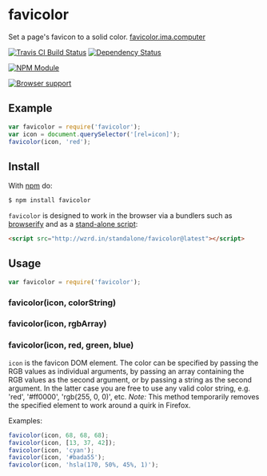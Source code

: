 # favicolor

Set a page's favicon to a solid color. [favicolor.ima.computer](http://favicolor.ima.computer)

[![Travis CI Build Status](https://travis-ci.org/CMTegner/favicolor.svg)](http://travis-ci.org/CMTegner/favicolor) [![Dependency Status](https://david-dm.org/CMTegner/favicolor/status.svg)](https://david-dm.org/CMTegner/favicolor)

[![NPM Module](https://nodei.co/npm/favicolor.png)](http://npm.im/favicolor)

[![Browser support](https://ci.testling.com/CMTegner/favicolor.png)](https://ci.testling.com/CMTegner/favicolor)

## Example

```js
var favicolor = require('favicolor');
var icon = document.querySelector('[rel=icon]');
favicolor(icon, 'red');
```

## Install

With [npm](http://npmjs.org) do:
```sh
$ npm install favicolor
```

`favicolor` is designed to work in the browser via a bundlers such as [browserify](http://browserify.org) and as a [stand-alone script](http://wzrd.in/standalone/favicolor@latest):

```html
<script src="http://wzrd.in/standalone/favicolor@latest"></script>
```

## Usage

```javascript
var favicolor = require('favicolor');
```

### favicolor(icon, colorString)
### favicolor(icon, rgbArray)
### favicolor(icon, red, green, blue)

`icon` is the favicon DOM element. The color can be specified by passing the RGB values as individual arguments, by passing an array containing the RGB values as the second argument, or by passing a string as the second argument. In the latter case you are free to use any valid color string, e.g. 'red', '#ff0000', 'rgb(255, 0, 0)', etc. *Note:* This method temporarily removes the specified element to work around a quirk in Firefox.

Examples:

```js
favicolor(icon, 68, 68, 68);
favicolor(icon, [13, 37, 42]);
favicolor(icon, 'cyan');
favicolor(icon, '#bada55');
favicolor(icon, 'hsla(170, 50%, 45%, 1)');
```
